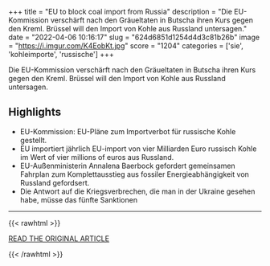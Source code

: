 +++
title = "EU to block coal import from Russia"
description = "Die EU-Kommission verschärft nach den Gräueltaten in Butscha ihren Kurs gegen den Kreml. Brüssel will den Import von Kohle aus Russland untersagen."
date = "2022-04-06 10:16:17"
slug = "624d6851d1254d4d3c81b26b"
image = "https://i.imgur.com/K4EobKt.jpg"
score = "1204"
categories = ['sie', 'kohleimporte', 'russische']
+++

Die EU-Kommission verschärft nach den Gräueltaten in Butscha ihren Kurs gegen den Kreml. Brüssel will den Import von Kohle aus Russland untersagen.

## Highlights

- EU-Kommission: EU-Pläne zum Importverbot für russische Kohle gestellt.
- EU importiert jährlich EU-import von vier Milliarden Euro russisch Kohle im Wert of vier millions of euros aus Russland.
- EU-Außenministerin Annalena Baerbock gefordert gemeinsamen Fahrplan zum Komplettausstieg aus fossiler Energieabhängigkeit von Russland gefordsert.
- Die Antwort auf die Kriegsverbrechen, die man in der Ukraine gesehen habe, müsse das fünfte Sanktionen

---

{{< rawhtml >}}
  <p class="article-category">
    <a target="_blank" href="https://www.spiegel.de/ausland/ukraine-krieg-eu-will-kohle-importe-aus-russland-verbieten-a-eabb1257-e3ea-4065-9acf-ecec5d589702">READ THE ORIGINAL ARTICLE</a>
  </p>
{{< /rawhtml >}}
